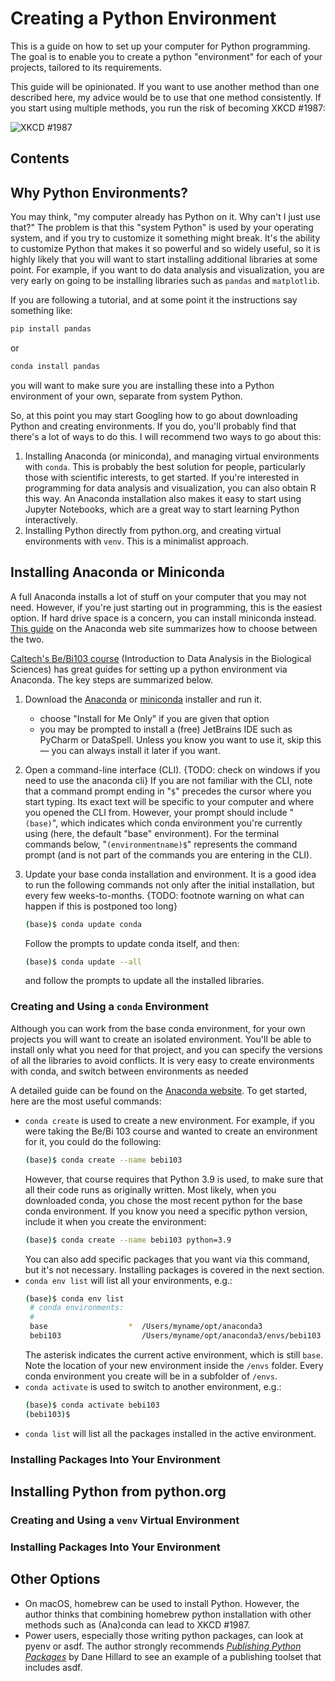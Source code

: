 # Creating a Python Environment

This is a guide on how to set up your computer for Python programming. 
The goal is to enable you to create a python "environment" 
for each of your projects, 
tailored to its requirements.

This guide will be opinionated. 
If you want to use another method than one described here, 
my advice would be to use that one method consistently. 
If you start using multiple methods, 
you run the risk of becoming XKCD \#1987:

![XKCD #1987](https://imgs.xkcd.com/comics/python_environment.png)

## Contents

## Why Python Environments?

You may think, 
"my computer already has Python on it. Why can't I just use that?"
The problem is that this "system Python" is used by your operating system,
and if you try to customize it something might break.
It's the ability to customize Python 
that makes it so powerful and so widely useful, 
so it is highly likely that you will want 
to start installing additional libraries at some point.
For example, if you want to do data analysis and visualization, 
you are very early on going to be installing libraries 
such as `pandas` and `matplotlib`.

If you are following a tutorial, 
and at some point it the instructions say something like:

```bash
pip install pandas
```

or

```bash
conda install pandas
```

you will want to make sure you are installing these 
into a Python environment of your own, separate from system Python.

So, at this point you may start Googling how to go about downloading Python 
and creating environments. 
If you do, you'll probably find that there's a lot of ways to do this. 
I will recommend two ways to go about this:

1. Installing Anaconda (or miniconda), 
   and managing virtual environments with `conda`.
   This is probably the best solution for people, 
   particularly those with scientific interests, to get started. 
   If you're interested in programming for data analysis and visualization, 
   you can also obtain R this way.
   An Anaconda installation also makes it easy to start using Jupyter Notebooks,
   which are a great way to start learning Python interactively. 
2. Installing Python directly from python.org,
   and creating virtual environments with `venv`.
   This is a minimalist approach.

## Installing Anaconda or Miniconda

   A full Anaconda installs a lot of stuff on your computer 
   that you may not need. 
   However, if you're just starting out in programming,
   this is the easiest option.
   If hard drive space is a concern, you can install miniconda instead. 
   [This guide](https://docs.anaconda.com/free/anaconda/getting-started/distro-or-miniconda/) 
   on the Anaconda web site summarizes how to choose between the two.

   [Caltech's Be/Bi103 course](https://bebi103a.github.io/lessons/00/index.html) 
   (Introduction to Data Analysis in the Biological Sciences) 
   has great guides for setting up a python environment via Anaconda. 
   The key steps are summarized below.

   1. Download the 
      [Anaconda](https://www.anaconda.com/download/) 
      or [miniconda](https://docs.conda.io/en/latest/miniconda.html) 
      installer and run it.

      - choose "Install for Me Only" if you are given that option
      - you may be prompted to install a (free) JetBrains IDE 
        such as PyCharm or DataSpell. 
        Unless you know you want to use it, skip this—
        you can always install it later if you want.
   2. Open a command-line interface (CLI). 
      {TODO: check on windows if you need to use the anaconda cli}
      If you are not familiar with the CLI,
      note that a command prompt ending in "`$`" 
      precedes the cursor where you start typing.
      Its exact text will be specific to your computer 
      and where you opened the CLI from.
      However, your prompt should include "`(base)`", which indicates which conda environment you're currently using (here, the default "base" environment). 
      For the terminal commands below, 
      "`(environmentname)$`" represents the command prompt 
      (and is not part of the commands you are entering in the CLI).
   3. Update your base conda installation and environment. 
      It is a good idea to run the following commands 
      not only after the initial installation, 
      but every few weeks-to-months. 
      {TODO: footnote warning on what can happen if this is postponed too long}
      ```bash
      (base)$ conda update conda
      ```
      Follow the prompts to update conda itself, and then:
      ```bash
      (base)$ conda update --all
      ```
      and follow the prompts to update all the installed libraries.

### Creating and Using a `conda` Environment

Although you can work from the base conda environment, 
for your own projects you will want to create an isolated environment.
You'll be able to install only what you need for that project,
and you can specify the versions of all the libraries to avoid conflicts.
It is very easy to create environments with conda, and switch between environments as needed

A detailed guide can be found on the [Anaconda website](https://conda.io/projects/conda/en/latest/user-guide/tasks/manage-environments.html). To get started, here are the most useful commands:

- `conda create` is used to create a new environment.
  For example, if you were taking the Be/Bi 103 course and wanted to create an environment for it, you could do the following:
  ```bash
  (base)$ conda create --name bebi103
  ```
  However, that course requires that Python 3.9 is used, to make sure that all their code runs as originally written. Most likely, when you downloaded conda, you chose the most recent python for the base conda environment.
  If you know you need a specific python version, include it when you create the environment:
  ```bash
  (base)$ conda create --name bebi103 python=3.9
  ```
  You can also add specific packages that you want via this command, but it's not necessary. Installing packages is covered in the next section.
- `conda env list` will list all your environments, e.g.:
  ```bash
  (base)$ conda env list
   # conda environments:
   #
   base                  *  /Users/myname/opt/anaconda3
   bebi103                  /Users/myname/opt/anaconda3/envs/bebi103
  ```
  The asterisk indicates the current active environment, which is still `base`.
  Note the location of your new environment inside the `/envs` folder.
  Every conda environment you create will be in a subfolder of `/envs`.
- `conda activate` is used to switch to another environment, e.g.:
  ```bash
  (base)$ conda activate bebi103
  (bebi103)$
  ```
- `conda list` will list all the packages installed in the active environment.

### Installing Packages Into Your Environment

## Installing Python from python.org

### Creating and Using a `venv` Virtual Environment

### Installing Packages Into Your Environment
## Other Options

- On macOS, homebrew can be used to install Python. 
  However, the author thinks that combining homebrew python installation 
  with other methods such as (Ana)conda can lead to XKCD #1987.
- Power users, especially those writing python packages, 
  can look at pyenv or asdf. 
  The author strongly recommends 
  [*Publishing Python Packages*](https://www.manning.com/books/publishing-python-packages)
  by Dane Hillard to see an example 
  of a publishing toolset that includes asdf.
